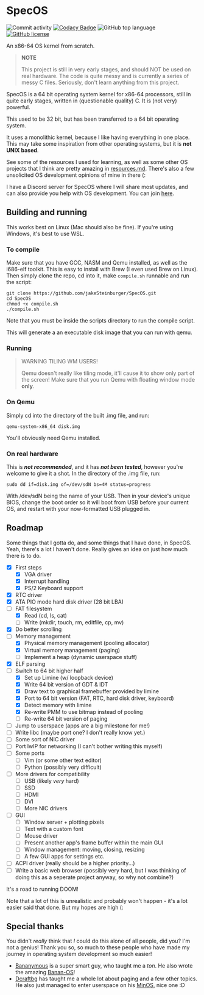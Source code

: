 # SpecOS
![Commit activity](https://img.shields.io/github/commit-activity/m/jakeSteinburger/SpecOS/main)
[![Codacy Badge](https://app.codacy.com/project/badge/Grade/ddef159bc34148e4a89d2a600e9b61e5)](https://app.codacy.com/gh/jakeSteinburger/SpecOS/dashboard?utm_source=gh&utm_medium=referral&utm_content=&utm_campaign=Badge_grade)
![GitHub top language](https://img.shields.io/github/languages/top/jakeSteinburger/SpecOS?logo=c&label=)
[![GitHub license](https://img.shields.io/github/license/jakeSteinburger/SpecOS)](https://github.com/jakeSteinburger/SpecOS/blob/main/LICENSE)

An x86-64 OS kernel from scratch.

> **NOTE**
> 
> This project is still in very early stages, and should NOT be used on real hardware. The code is quite messy and is currently a series of messy C files. Seriously, don't learn anything from this project.

SpecOS is a 64 bit operating system kernel for x86-64 processors, still in quite early stages, written in (questionable quality) C. It is (not very) powerful.

This used to be 32 bit, but has been transferred to a 64 bit operating system.

It uses a monolithic kernel, because I like having everything in one place. This may take some inspiration from other operating systems, but it is **not UNIX based**. 

See some of the resources I used for learning, as well as some other OS projects that I think are pretty amazing in [resources.md](https://github.com/jakeSteinburger/SpecOS/blob/main/resources.md). There's also a few unsolicited OS development opinions of mine in there (:

I have a Discord server for SpecOS where I will share most updates, and can also provide you help with OS development. You can join [here](https://discord.gg/gtR3V88q).

## Building and running
This works best on Linux (Mac should also be fine). If you're using Windows, it's best to use WSL.
### To compile
Make sure that you have GCC, NASM and Qemu installed, as well as the i686-elf toolkit. This is easy to install with Brew (I even used Brew on Linux). Then simply clone the repo, cd into it, make `compile.sh` runnable and run the script:
```
git clone https://github.com/jakeSteinburger/SpecOS.git
cd SpecOS
chmod +x compile.sh
./compile.sh
```
Note that you must be inside the scripts directory to run the compile script.

This will generate a an executable disk image that you can run with qemu.
### Running
> WARNING TILING WM USERS!
> 
> Qemu doesn't really like tiling mode, it'll cause it to show only part of the screen! Make sure that you run Qemu with floating window mode **only**.
### On Qemu
Simply cd into the directory of the built .img file, and run:
```
qemu-system-x86_64 disk.img
```
You'll obviously need Qemu installed.

### On real hardware
This is ***not recommended***, and it has ***not been tested***, however you're welcome to give it a shot. In the directory of the .img file, run:

```
sudo dd if=disk.img of=/dev/sdN bs=4M status=progress
```

With /dev/sdN being the name of your USB. Then in your device's unique BIOS, change the boot order so it will boot from USB before your current OS, and restart with your now-formatted USB plugged in.

## Roadmap
Some things that I gotta do, and some things that I have done, in SpecOS. Yeah, there's a lot I haven't done. Really gives an idea on just how much there is to do.
- [X] First steps
  - [X] VGA driver
  - [X] Interrupt handling
  - [X] PS/2 Keyboard support
- [X] RTC driver
- [X] ATA PIO mode hard disk driver (28 bit LBA)
- [ ] FAT filesystem
  - [X] Read (cd, ls, cat)
  - [ ] Write (mkdir, touch, rm, editfile, cp, mv)
- [X] Do better scrolling
- [ ] Memory management
  - [X] Physical memory management (pooling allocator)
  - [X] Virtual memory management (paging)
  - [ ] Implement a heap (dynamic userspace stuff)
- [X] ELF parsing
- [ ] Switch to 64 bit higher half
  - [X] Set up Limine (w/ loopback device)
  - [X] Write 64 bit version of GDT & IDT
  - [X] Draw text to graphical framebuffer provided by limine
  - [X] Port to 64 bit version (FAT, RTC, hard disk driver, keyboard)
  - [X] Detect memory with limine
  - [X] Re-write PMM to use bitmap instead of pooling
  - [ ] Re-write 64 bit version of paging
- [ ] Jump to userspace (apps are a big milestone for me!)
- [ ] Write libc (maybe port one? I don't really know yet.)
- [ ] Some sort of NIC driver
- [ ] Port lwIP for networking (I can't bother writing this myself)
- [ ] Some ports
  - [ ] Vim (or some other text editor)
  - [ ] Python (possibly very difficult)
- [ ] More drivers for compatibility
  - [ ] USB (likely *very* hard)
  - [ ] SSD
  - [ ] HDMI
  - [ ] DVI
  - [ ]  More NIC drivers
- [ ] GUI
  - [ ] Window server + plotting pixels
  - [ ] Text with a custom font
  - [ ] Mouse driver
  - [ ] Present another app's frame buffer within the main GUI
  - [ ] Window management: moving, closing, resizing
  - [ ] A few GUI apps for settings etc.
- [ ] ACPI driver (really should be a higher priority...)
- [ ] Write a basic web browser (possibly very hard, but I was thinking of doing this as a seperate project anyway, so why not combine?)

It's a road to running DOOM!

Note that a lot of this is unrealistic and probably won't happen - it's a lot easier said that done. But my hopes are high (:

## Special thanks
You didn't *really* think that *I* could do this alone of all people, did you? I'm not a genius! Thank you so, so much to these people who have made my journey in operating system development so much easier!

 - [Bananymous](https://github.com/Bananymous) is a super smart guy, who taught me a *ton*. He also wrote the amazing [Banan-OS](https://github.com/Bananymous/banan-os)!
 - [Dcraftbg](https://github.com/Dcraftbg) has taught me a whole lot about paging and a few other topics. He also just managed to enter userspace on his [MinOS](https://github.com/Dcraftbg/MinOS), nice one :D
